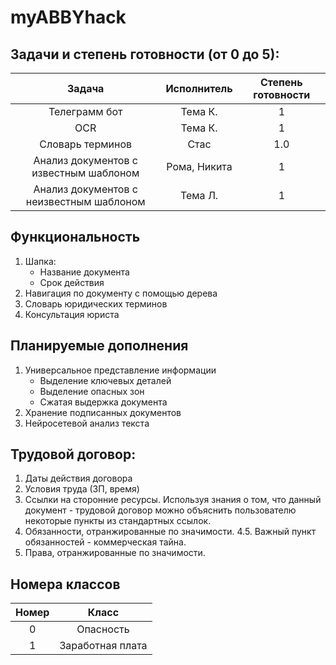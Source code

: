 # myABBYhack

## Задачи и степень готовности (от 0 до 5):
| Задача                                   | Исполнитель     | Степень готовности |
|:---------------------------------------: |:---------------:| :-----------------:|
| Телеграмм бот                            | Тема К.         | 1                  |
| OCR                                      | Тема К.         | 1                  |
| Словарь терминов                         | Стас            | 1.0                |
| Анализ документов с известным шаблоном   |  Рома, Никита   | 1                  |
| Анализ документов с неизвестным шаблоном | Тема Л.         | 1                  |

## Функциональность
1. Шапка:
   * Название документа
   * Срок действия
2. Навигация по документу с помощью дерева
3. Словарь юридических терминов
4. Консультация юриста

## Планируемые дополнения
1. Универсальное представление информации
	* Выделение ключевых деталей
	* Выделение опасных зон
	* Сжатая выдержка документа
2. Хранение подписанных документов
3. Нейросетевой анализ текста


## Трудовой договор:
1. Даты действия договора
2. Условия труда (ЗП, время)
3. Ссылки на сторонние ресурсы.
   Используя знания о том, что данный документ - трудовой договор можно объяснить пользователю некоторые пункты из стандартных ссылок.
4. Обязанности, отранжированные по значимости.
4.5. Важный пункт обязанностей - коммерческая тайна.
5. Права, отранжированные по значимости.

## Номера классов
| Номер | Класс              | 
|:----: |:------------------:| 
| 0     | Опасность          | 
| 1     | Заработная плата   | 
